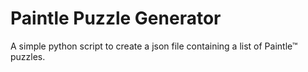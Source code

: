# Paintle Puzzle Generator

A simple python script to create a json file containing a list of Paintle™ puzzles.

